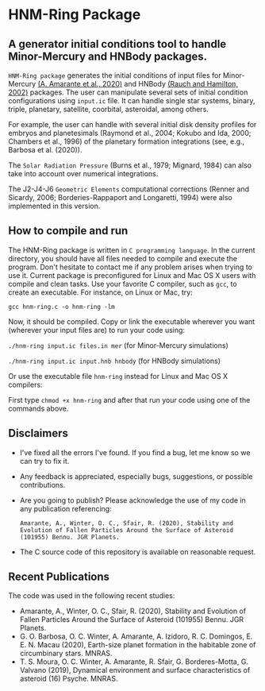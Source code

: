 HNM-Ring Package
===============================
A generator initial conditions tool to handle Minor-Mercury and HNBody packages.
---------------------------------

``HNM-Ring package`` generates the initial conditions of input files for Minor-Mercury [(A. Amarante et al., 2020)](https://github.com/a-amarante/minor-mercury) and HNBody [(Rauch and Hamilton, 2002)](http://janus.astro.umd.edu/HNBody) packages. The user can manipulate several sets of initial condition configurations using ``input.ic`` file. It can handle single star systems, binary, triple, planetary, satellite, coorbital, asteroidal, among others.

For example, the user can handle with several initial disk density profiles for embryos and planetesimals (Raymond et al., 2004; Kokubo and Ida, 2000; Chambers et al., 1996) of the planetary formation integrations (see, e.g., Barbosa et al. (2020)).

The ``Solar Radiation Pressure`` (Burns et al., 1979; Mignard, 1984) can also take into account over numerical integrations.

The J2-J4-J6 ``Geometric Elements`` computational corrections (Renner and Sicardy, 2006; Borderies-Rappaport and Longaretti, 1994) were also implemented in this version.

How to compile and run
----------------------

The HNM-Ring package is written in ``C programming language``. In the current directory, you should have all files needed to compile and execute the program. Don't hesitate to contact me if any problem arises when trying to use it.
Current package is preconfigured for Linux and Mac OS X users with compile and clean tasks. Use your favorite C compiler, such as ``gcc``, to create an executable. For instance, on Linux or Mac, try:

   ``gcc hnm-ring.c -o hnm-ring -lm``

Now, it should be compiled.  Copy or link the executable wherever you want (wherever your input files are) to run your code using:

   ``./hnm-ring input.ic files.in mer`` (for Minor-Mercury simulations)

   ``./hnm-ring input.ic input.hnb hnbody`` (for HNBody simulations)

Or use the executable file ``hnm-ring`` instead for Linux and Mac OS X compilers:

   First type ``chmod +x hnm-ring`` and after that run your code using one of the commands above.

Disclaimers
------------

* I've fixed all the errors I've found.  If you find a bug, let me know so we can try to fix it.
* Any feedback is appreciated, especially bugs, suggestions, or possible contributions.
* Are you going to publish? Please acknowledge the use of my code in any publication referencing:

   ``Amarante, A., Winter, O. C., Sfair, R. (2020), Stability and Evolution of Fallen Particles Around the Surface of Asteroid (101955) Bennu. JGR Planets.``

* The C source code of this repository is available on reasonable request.

Recent Publications
-------------------

The code was used in the following recent studies:

* Amarante, A., Winter, O. C., Sfair, R. (2020), Stability and Evolution of Fallen Particles Around the Surface of Asteroid (101955) Bennu. JGR Planets.
* G. O. Barbosa, O. C. Winter, A. Amarante, A. Izidoro, R. C. Domingos, E. E. N. Macau (2020), Earth-size planet formation in the habitable zone of circumbinary stars. MNRAS.
* T. S. Moura, O. C. Winter, A. Amarante, R. Sfair, G. Borderes-Motta, G. Valvano (2019), Dynamical environment and surface characteristics of asteroid (16) Psyche. MNRAS.
